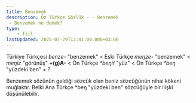 ```yaml
---
title: Benzemek
description: Öz Türkçe Sözlük - - Benzemek 
 - Benzemek ne demek?
type:
    - fiil
lastUpdated: 2025-07-29T12:41:00.000+03:00
---
```

Türkiye Türkçesi _benze-_ "benzemek" < Eski Türkçe _meŋze-_ "benzemek" < _meŋiz_ "görünüş" **+(g)A-** < Ön Türkçe _\*beŋiŕ_ "yüz" < Ön Türkçe _\*beŋ_ "yüzdeki ben" + ?

Benzemek sözünün geldiği sözcük olan beniz sözcüğünün nihai kökeni muğlaktır. Belki Ana Türkçe \*beŋ "yüzdeki ben" sözcüğüyle bir ilişki düşünülebilir.
